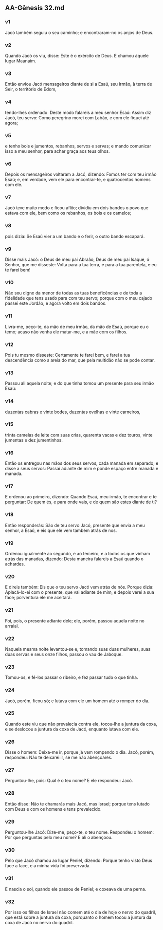 ## AA-Gênesis 32.md
### v1
 Jacó também seguiu o seu caminho; e encontraram-no os anjos de Deus.
### v2
 Quando Jacó os viu, disse: Este é o exército de Deus. E chamou àquele lugar Maanaim.
### v3
 Então enviou Jacó mensageiros diante de si a Esaú, seu irmão, à terra de Seir, o território de Edom,
### v4
 tendo-lhes ordenado: Deste modo falareis a meu senhor Esaú: Assim diz Jacó, teu servo: Como peregrino morei com Labão, e com ele fiquei até agora;
### v5
 e tenho bois e jumentos, rebanhos, servos e servas; e mando comunicar isso a meu senhor, para achar graça aos teus olhos.
### v6
 Depois os mensageiros voltaram a Jacó, dizendo: Fomos ter com teu irmão Esaú; e, em verdade, vem ele para encontrar-te, e quatrocentos homens com ele.
### v7
 Jacó teve muito medo e ficou aflito; dividiu em dois bandos o povo que estava com ele, bem como os rebanhos, os bois e os camelos;
### v8
 pois dizia: Se Esaú vier a um bando e o ferir, o outro bando escapará.
### v9
 Disse mais Jacó: o Deus de meu pai Abraão, Deus de meu pai Isaque, ó Senhor, que me disseste: Volta para a tua terra, e para a tua parentela, e eu te farei bem!
### v10
 Não sou digno da menor de todas as tuas beneficências e de toda a fidelidade que tens usado para com teu servo; porque com o meu cajado passei este Jordão, e agora volto em dois bandos.
### v11
 Livra-me, peço-te, da mão de meu irmão, da mão de Esaú, porque eu o temo; acaso não venha ele matar-me, e a mãe com os filhos.
### v12
 Pois tu mesmo disseste: Certamente te farei bem, e farei a tua descendência como a areia do mar, que pela multidão não se pode contar.
### v13
 Passou ali aquela noite; e do que tinha tomou um presente para seu irmão Esaú:
### v14
 duzentas cabras e vinte bodes, duzentas ovelhas e vinte carneiros,
### v15
 trinta camelas de leite com suas crias, quarenta vacas e dez touros, vinte jumentas e dez jumentinhos.
### v16
 Então os entregou nas mãos dos seus servos, cada manada em separado; e disse a seus servos: Passai adiante de mim e ponde espaço entre manada e manada.
### v17
 E ordenou ao primeiro, dizendo: Quando Esaú, meu irmão, te encontrar e te perguntar: De quem és, e para onde vais, e de quem são estes diante de ti?
### v18
 Então responderás: São de teu servo Jacó, presente que envia a meu senhor, a Esaú, e eis que ele vem também atrás de nos.
### v19
 Ordenou igualmente ao segundo, e ao terceiro, e a todos os que vinham atrás das manadas, dizendo: Desta maneira falareis a Esaú quando o achardes.
### v20
 E direis também: Eis que o teu servo Jacó vem atrás de nós. Porque dizia: Aplacá-lo-ei com o presente, que vai adiante de mim, e depois verei a sua face; porventura ele me aceitará.
### v21
 Foi, pois, o presente adiante dele; ele, porém, passou aquela noite no arraial.
### v22
 Naquela mesma noite levantou-se e, tomando suas duas mulheres, suas duas servas e seus onze filhos, passou o vau de Jaboque.
### v23
 Tomou-os, e fê-los passar o ribeiro, e fez passar tudo o que tinha.
### v24
 Jacó, porém, ficou só; e lutava com ele um homem até o romper do dia.
### v25
 Quando este viu que não prevalecia contra ele, tocou-lhe a juntura da coxa, e se deslocou a juntura da coxa de Jacó, enquanto lutava com ele.
### v26
 Disse o homem: Deixa-me ir, porque já vem rompendo o dia. Jacó, porém, respondeu: Não te deixarei ir, se me não abençoares.
### v27
 Perguntou-lhe, pois: Qual é o teu nome? E ele respondeu: Jacó.
### v28
 Então disse: Não te chamarás mais Jacó, mas Israel; porque tens lutado com Deus e com os homens e tens prevalecido.
### v29
 Perguntou-lhe Jacó: Dize-me, peço-te, o teu nome. Respondeu o homem: Por que perguntas pelo meu nome? E ali o abençoou.
### v30
 Pelo que Jacó chamou ao lugar Peniel, dizendo: Porque tenho visto Deus face a face, e a minha vida foi preservada.
### v31
 E nascia o sol, quando ele passou de Peniel; e coxeava de uma perna.
### v32
 Por isso os filhos de Israel não comem até o dia de hoje o nervo do quadril, que está sobre a juntura da coxa, porquanto o homem tocou a juntura da coxa de Jacó no nervo do quadril.
